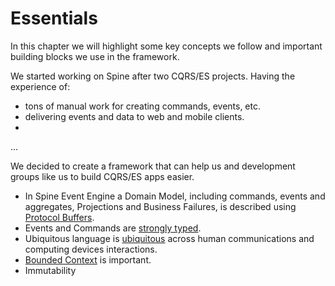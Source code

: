 # Essentials

In this chapter we will highlight some key concepts we follow and important building blocks we use in the framework.

We started working on Spine after two CQRS/ES projects. Having the experience
of:
- tons of manual work for creating commands, events, etc.
- delivering events and data to web and mobile clients.
- 

...



We decided to create a framework that can help us and development groups like us to build CQRS/ES apps easier.

* In Spine Event Engine a Domain Model, including commands, events and aggregates, Projections and Business Failures, is described using [Protocol Buffers](essentials/principles.md).
* Events and Commands are [ strongly typed](essentials/strongly-typed.md).
* Ubiquitous language is [ubiquitous](/essentials/ubiquitous-language.md) across human communications and computing devices interactions.
* [Bounded Context](/essentials/bounded-context.md) is important.
* Immutability
